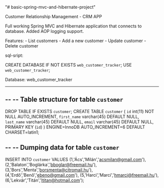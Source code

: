 "# basic-spring-mvc-and-hibernate-project" 
  
  Customer Relationship Management - CRM APP
  
  Full working Spring MVC and Hibernate application that connects to database. Added AOP logging support.
  
  Features:
    - List customers
    - Add a new customer
    - Update customer
    - Delete customer
    
 sql-sript:

CREATE DATABASE  IF NOT EXISTS `web_customer_tracker`;
USE `web_customer_tracker`;

Database: web_customer_tracker
-- ------------------------------------------------------

--
-- Table structure for table `customer`
--

DROP TABLE IF EXISTS `customer`;
CREATE TABLE `customer` (
  `id` int(11) NOT NULL AUTO_INCREMENT,
  `first_name` varchar(45) DEFAULT NULL,
  `last_name` varchar(45) DEFAULT NULL,
  `email` varchar(45) DEFAULT NULL,
  PRIMARY KEY (`id`)
) ENGINE=InnoDB AUTO_INCREMENT=6 DEFAULT CHARSET=latin1;

--
-- Dumping data for table `customer`
--

INSERT INTO `customer` VALUES 
	(1,'Ács','Milán','acsmilan@gmail.com'),
	(2,'Balaton','Boglárka','bboglar@freemail.hu'),
	(3,'Bors','Menta','borsmenta@citromail.hu'),
	(4,'Erdő','Benő','ebeno@gmail.com'),
    	(5,'Harci','Marci','hmarci@freemail.hu'),
	(6,'Lekvár','Titán','ltitan@hotmail.com');


